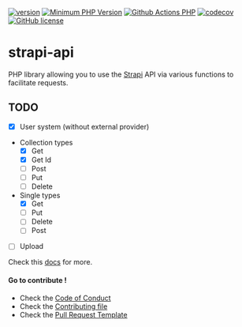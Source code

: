 [![version](https://img.shields.io/badge/Version-0.1.0-brightgreen.svg)](https://github.com/SimonDevelop/strapi-api/releases/tag/0.1.0)
[![Minimum PHP Version](https://img.shields.io/badge/php-%3E%3D%207.4-8892BF.svg)](https://php.net/)
[![Github Actions PHP](https://github.com/SimonDevelop/strapi-api/workflows/PHP/badge.svg)](https://github.com/SimonDevelop/strapi-api/actions)
[![codecov](https://codecov.io/gh/SimonDevelop/strapi-api/branch/master/graph/badge.svg?token=D30AKR07T2)](https://codecov.io/gh/SimonDevelop/strapi-api)
[![GitHub license](https://img.shields.io/badge/License-MIT-blue.svg)](https://github.com/SimonDevelop/strapi-api/blob/master/LICENSE)

# strapi-api
PHP library allowing you to use the [Strapi](https://strapi.io/) API via various functions to facilitate requests.

## TODO
- [x] User system (without external provider)
- Collection types
  - [x] Get
  - [x] Get Id
  - [ ] Post
  - [ ] Put
  - [ ] Delete
- Single types
  - [x] Get
  - [ ] Put
  - [ ] Delete
  - [ ] Post
- [ ] Upload

Check this [docs](https://github.com/SimonDevelop/strapi-api/blob/master/docs) for more.

#### Go to contribute !
- Check the [Code of Conduct](https://github.com/SimonDevelop/strapi-api/blob/master/.github/CODE_OF_CONDUCT.md)
- Check the [Contributing file](https://github.com/SimonDevelop/strapi-api/blob/master/.github/CONTRIBUTING.md)
- Check the [Pull Request Template](https://github.com/SimonDevelop/strapi-api/blob/master/.github/PULL_REQUEST_TEMPLATE.md)
